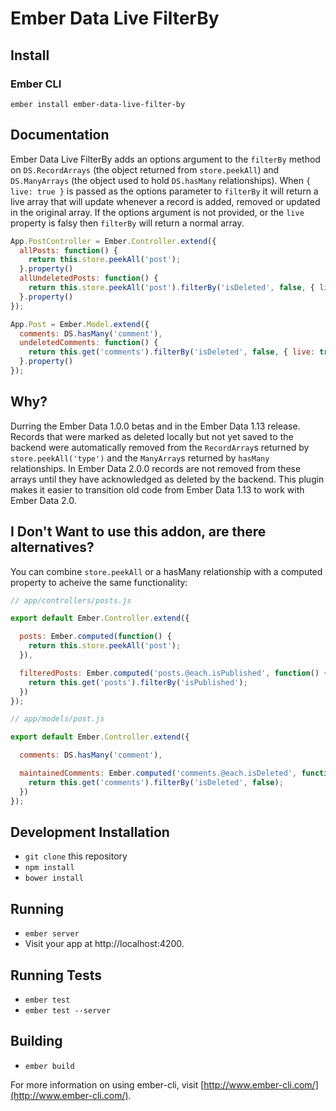 # Ember Data Live FilterBy



## Install

### Ember CLI

`ember install ember-data-live-filter-by`


## Documentation 

Ember Data Live FilterBy adds an options argument to the `filterBy` method on `DS.RecordArrays` (the object returned from `store.peekAll`) and `DS.ManyArrays` (the object used to hold `DS.hasMany` relationships). When `{ live: true }` is passed as the options parameter to `filterBy` it will return a live array that will update whenever a record is added, removed or updated in the original array. If the options argument is not provided, or the `live` property is falsy then `filterBy` will return a normal array.

```js
App.PostController = Ember.Controller.extend({
  allPosts: function() {
    return this.store.peekAll('post');
  }.property()
  allUndeletedPosts: function() {
    return this.store.peekAll('post').filterBy('isDeleted', false, { live: true });
  }.property()
});
```

```js
App.Post = Ember.Model.extend({
  comments: DS.hasMany('comment'),
  undeletedComments: function() {
    return this.get('comments').filterBy('isDeleted', false, { live: true });
  }.property()
});
```

## Why?

Durring the Ember Data 1.0.0 betas and in the Ember Data 1.13 release. Records that were marked as deleted locally but not yet saved to the backend were automatically removed from the `RecordArray`s returned by `store.peekAll('type')` and the `ManyArray`s returned by `hasMany` relationships. In Ember Data 2.0.0 records are not removed from these arrays until they have acknowledged as deleted by the backend. This plugin makes it easier to transition old code from Ember Data 1.13 to work with Ember Data 2.0.

## I Don't Want to use this addon, are there alternatives?

You can combine `store.peekAll` or a hasMany relationship with a computed property to acheive the same functionality:

```js
// app/controllers/posts.js

export default Ember.Controller.extend({

  posts: Ember.computed(function() {
    return this.store.peekAll('post');
  }),

  filteredPosts: Ember.computed('posts.@each.isPublished', function() {
    return this.get('posts').filterBy('isPublished');
  })
});
```

```js
// app/models/post.js

export default Ember.Controller.extend({

  comments: DS.hasMany('comment'),

  maintainedComments: Ember.computed('comments.@each.isDeleted', function() {
    return this.get('comments').filterBy('isDeleted', false);
  })
});
```

## Development Installation

* `git clone` this repository
* `npm install`
* `bower install`

## Running

* `ember server`
* Visit your app at http://localhost:4200.

## Running Tests

* `ember test`
* `ember test --server`

## Building

* `ember build`

For more information on using ember-cli, visit [http://www.ember-cli.com/](http://www.ember-cli.com/).
